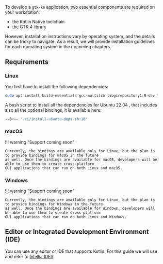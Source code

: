 To develop a `gtk-kn` application, two essential components are required on your workstation:

- the Kotlin Native toolchain
- the GTK 4 library

However, installation instructions vary by operating system, and the details can be tricky to navigate. As a result, we
will provide installation guidelines for each operating system in the upcoming chapters.

## Requirements

### Linux

You first have to install the following dependencies:

```bash
sudo apt install build-essentials gcc-multilib libgirepository1.0-dev libadwaita-1-dev
```

A bash script to install all the dependencies for Ubuntu 22.04 , that includes also all the optional bindings, it is
available here:

``` bash title=".ci/install-ubuntu-deps.sh"
--8<-- ".ci/install-ubuntu-deps.sh:18"
```

### macOS

!!! warning "Support coming soon"

    Currently, the bindings are available only for Linux, but the plan is to provide bindings for macOS in the future
    as well. Once the bindings are available for macOS, developers will be able to use them to create cross-platform
    GUI applications that can run on both Linux and macOS.

### Windows

!!! warning "Support coming soon"

    Currently, the bindings are available only for Linux, but the plan is to provide bindings for Windows in the future
    as well. Once the bindings are available for Windows, developers will be able to use them to create cross-platform
    GUI applications that can run on both Linux and Windows.

## Editor or Integrated Development Environment (IDE)

You can use any editor or IDE that supports Kotlin. For this guide we will use and refer
to [IntelliJ IDEA](https://www.jetbrains.com/idea/).
